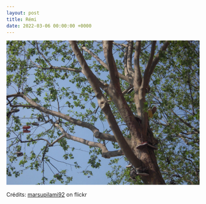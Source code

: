 ```yaml
---
layout: post
title: Rémi
date: 2022-03-06 00:00:00 +0000
---
```


![Rémi](/images/2022-03-06.jpg)

Crédits: [marsupilami92](https://www.flickr.com/people/marsupilami92/) on flickr
